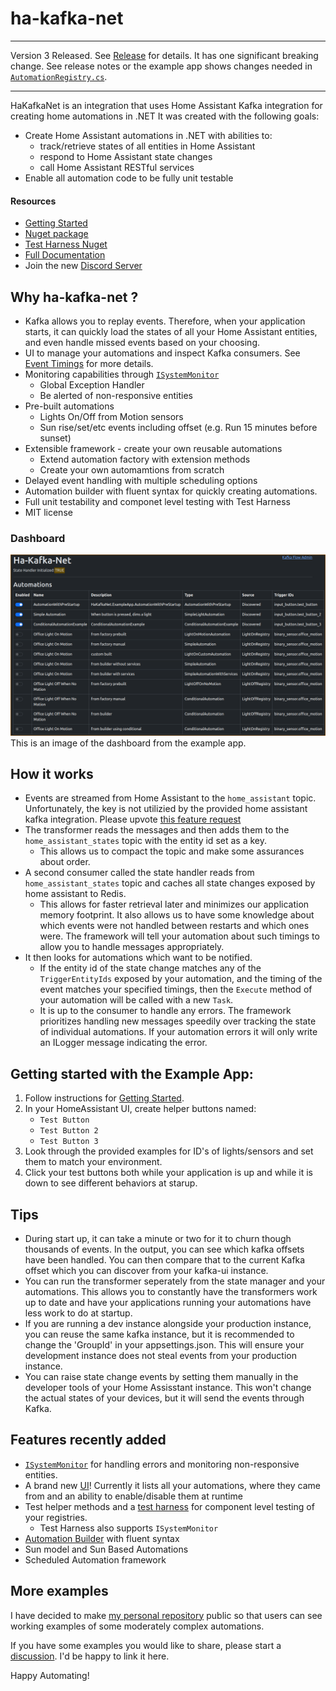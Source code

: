 # ha-kafka-net
***
Version 3 Released. See [Release](https://github.com/leosperry/ha-kafka-net/releases/tag/v3.0.0) for details. It has one significant breaking change. See release notes or the example app shows changes needed in [`AutomationRegistry.cs`](https://github.com/leosperry/ha-kafka-net/blob/main/example/HaKafkaNet.ExampleApp/Automations/AutomationRegistry.cs).
***
HaKafkaNet is an integration that uses Home Assistant Kafka integration for creating home automations in .NET
It was created with the following goals:
* Create Home Assistant automations in .NET with abilities to:
  * track/retrieve states of all entities in Home Assistant
  * respond to Home Assistant state changes
  * call Home Assistant RESTful services
* Enable all automation code to be fully unit testable

#### Resources
* [Getting Started](https://github.com/leosperry/ha-kafka-net/wiki/Getting-Started)
* [Nuget package](https://www.nuget.org/packages/HaKafkaNet/)
* [Test Harness Nuget](https://www.nuget.org/packages/HaKafkaNet.TestHarness/)
* [Full Documentation](https://github.com/leosperry/ha-kafka-net/wiki)
* Join the new [Discord Server](https://discord.gg/RaGu72RbCt)

## Why ha-kafka-net ?
* Kafka allows you to replay events. Therefore, when your application starts, it can quickly load the states of all your Home Assistant entities, and even handle missed events based on your choosing.
* UI to manage your automations and inspect Kafka consumers. See [Event Timings](https://github.com/leosperry/ha-kafka-net/wiki/Event-Timings) for more details.
* Monitoring capabilities through [`ISystemMonitor`](https://github.com/leosperry/ha-kafka-net/wiki/System-Monitor)
  * Global Exception Handler
  * Be alerted of non-responsive entities
* Pre-built automations
  * Lights On/Off from Motion sensors
  * Sun rise/set/etc events including offset (e.g. Run 15 minutes before sunset)
* Extensible framework - create your own reusable automations
  * Extend automation factory with extension methods
  * Create your own automamtions from scratch
* Delayed event handling with multiple scheduling options
* Automation builder with fluent syntax for quickly creating automations.
* Full unit testability and componet level testing with Test Harness
* MIT license

### Dashboard
![Image of dashboard](/images/HaKafkaNetDashboard.png?raw=true)
This is an image of the dashboard from the example app.

## How it works
* Events are streamed from Home Assistant to the `home_assistant` topic. Unfortunately, the key is not utilizied by the provided home assistant kafka integration. Please upvote [this feature request](https://community.home-assistant.io/t/set-key-in-kafka-topic/671757/2)
* The transformer reads the messages and then adds them to the `home_assistant_states` topic with the entity id set as a key.
  - This allows us to compact the topic and make some assurances about order.
* A second consumer called the state handler reads from `home_assistant_states` topic and caches all state changes exposed by home assistant to Redis.
  - This allows for faster retrieval later and minimizes our application memory footprint. It also allows us to have some knowledge about which events were not handled between restarts and which ones were. The framework will tell your automation about such timings to allow you to handle messages appropriately.
* It then looks for automations which want to be notified.
  - If the entity id of the state change matches any of the `TriggerEntityIds` exposed by your automation, and the timing of the event matches your specified timings, then the `Execute` method of your automation will be called with a new `Task`.
  - It is up to the consumer to handle any errors. The framework prioritizes handling new messages speedily over tracking the state of individual automations. If your automation errors it will only write an ILogger message indicating the error.
 
## Getting started with the Example App:
1. Follow instructions for [Getting Started](https://github.com/leosperry/ha-kafka-net/wiki/Getting-Started).
2. In your HomeAssistant UI, create helper buttons named:
   - `Test Button`
   - `Test Button 2`
   - `Test Button 3`
2. Look through the provided examples for ID's of lights/sensors and set them to match your environment.
3. Click your test buttons both while your application is up and while it is down to see different behaviors at starup.

## Tips
* During start up, it can take a minute or two for it to churn though thousands of events. In the output, you can see which kafka offsets have been handled. You can then compare that to the current Kafka offset which you can discover from your kafka-ui instance.
* You can run the transformer seperately from the state manager and your automations. This allows you to constantly have the transformers work up to date and have your applications running your automations have less work to do at startup.
* If you are running a dev instance alongside your production instance, you can reuse the same kafka instance, but it is recommended to change the 'GroupId' in your appsettings.json. This will ensure your development instance does not steal events from your production instance.
* You can raise state change events by setting them manually in the developer tools of your Home Assisstant instance. This won't change the actual states of your devices, but it will send the events through Kafka.

## Features recently added
* [`ISystemMonitor`](https://github.com/leosperry/ha-kafka-net/wiki/System-Monitor) for handling errors and monitoring non-responsive entities.
* A brand new [UI](https://github.com/leosperry/ha-kafka-net/wiki/UI)! Currently it lists all your automations, where they came from and an ability to enable/disable them at runtime
* Test helper methods and a [test harness](https://github.com/leosperry/ha-kafka-net/wiki/Automated-Testing) for component level testing of your registries.
  * Test Harness also supports `ISystemMonitor`
* [Automation Builder](https://github.com/leosperry/ha-kafka-net/wiki/Automation-Registry#iautomationbuilder-interface) with fluent syntax
* Sun model and Sun Based Automations
* Scheduled Automation framework

## More examples
I have decided to make [my personal repository](https://github.com/leosperry/MyHome) public so that users can see working examples of some moderately complex automations.

If you have some examples you would like to share, please start a [discussion](https://github.com/leosperry/ha-kafka-net/discussions). I'd be happy to link it here.

Happy Automating!
